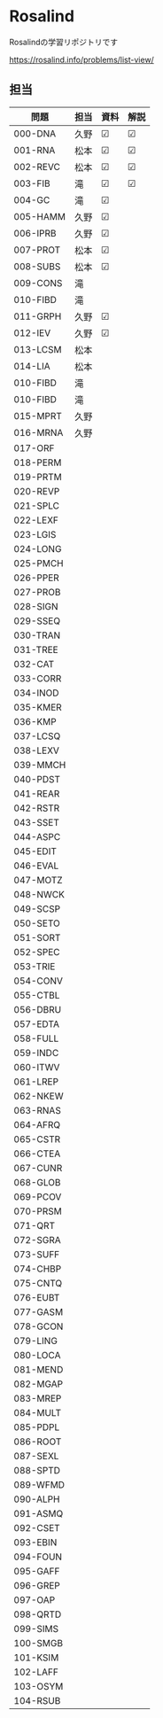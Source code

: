 # Rosalind
Rosalindの学習リポジトリです

https://rosalind.info/problems/list-view/


## 担当

| 問題     | 担当 | 資料 | 解説 |
| -------- | ---- | ---- | ---- |
| 000-DNA  | 久野 | ☑    | ☑    |
| 001-RNA  | 松本 | ☑    | ☑    |
| 002-REVC | 松本 | ☑    | ☑    |
| 003-FIB  | 滝   | ☑    | ☑    |
| 004-GC   | 滝   | ☑    |      |
| 005-HAMM | 久野 | ☑    |      |
| 006-IPRB | 久野 | ☑    |      |
| 007-PROT | 松本 | ☑    |      |
| 008-SUBS | 松本 | ☑    |      |
| 009-CONS | 滝   |      |      |
| 010-FIBD | 滝   |      |      |
| 011-GRPH | 久野 | ☑    |      |
| 012-IEV  | 久野 | ☑    |      |
| 013-LCSM | 松本 |      |      |
| 014-LIA  | 松本 |      |      |
| 010-FIBD | 滝   |      |      |
| 010-FIBD | 滝   |      |      |
| 015-MPRT | 久野 |      |      |
| 016-MRNA | 久野 |      |      |
| 017-ORF  |      |      |      |
| 018-PERM |      |      |      |
| 019-PRTM |      |      |      |
| 020-REVP |      |      |      |
| 021-SPLC |      |      |      |
| 022-LEXF |      |      |      |
| 023-LGIS |      |      |      |
| 024-LONG |      |      |      |
| 025-PMCH |      |      |      |
| 026-PPER |      |      |      |
| 027-PROB |      |      |      |
| 028-SIGN |      |      |      |
| 029-SSEQ |      |      |      |
| 030-TRAN |      |      |      |
| 031-TREE |      |      |      |
| 032-CAT  |      |      |      |
| 033-CORR |      |      |      |
| 034-INOD |      |      |      |
| 035-KMER |      |      |      |
| 036-KMP  |      |      |      |
| 037-LCSQ |      |      |      |
| 038-LEXV |      |      |      |
| 039-MMCH |      |      |      |
| 040-PDST |      |      |      |
| 041-REAR |      |      |      |
| 042-RSTR |      |      |      |
| 043-SSET |      |      |      |
| 044-ASPC |      |      |      |
| 045-EDIT |      |      |      |
| 046-EVAL |      |      |      |
| 047-MOTZ |      |      |      |
| 048-NWCK |      |      |      |
| 049-SCSP |      |      |      |
| 050-SETO |      |      |      |
| 051-SORT |      |      |      |
| 052-SPEC |      |      |      |
| 053-TRIE |      |      |      |
| 054-CONV |      |      |      |
| 055-CTBL |      |      |      |
| 056-DBRU |      |      |      |
| 057-EDTA |      |      |      |
| 058-FULL |      |      |      |
| 059-INDC |      |      |      |
| 060-ITWV |      |      |      |
| 061-LREP |      |      |      |
| 062-NKEW |      |      |      |
| 063-RNAS |      |      |      |
| 064-AFRQ |      |      |      |
| 065-CSTR |      |      |      |
| 066-CTEA |      |      |      |
| 067-CUNR |      |      |      |
| 068-GLOB |      |      |      |
| 069-PCOV |      |      |      |
| 070-PRSM |      |      |      |
| 071-QRT  |      |      |      |
| 072-SGRA |      |      |      |
| 073-SUFF |      |      |      |
| 074-CHBP |      |      |      |
| 075-CNTQ |      |      |      |
| 076-EUBT |      |      |      |
| 077-GASM |      |      |      |
| 078-GCON |      |      |      |
| 079-LING |      |      |      |
| 080-LOCA |      |      |      |
| 081-MEND |      |      |      |
| 082-MGAP |      |      |      |
| 083-MREP |      |      |      |
| 084-MULT |      |      |      |
| 085-PDPL |      |      |      |
| 086-ROOT |      |      |      |
| 087-SEXL |      |      |      |
| 088-SPTD |      |      |      |
| 089-WFMD |      |      |      |
| 090-ALPH |      |      |      |
| 091-ASMQ |      |      |      |
| 092-CSET |      |      |      |
| 093-EBIN |      |      |      |
| 094-FOUN |      |      |      |
| 095-GAFF |      |      |      |
| 096-GREP |      |      |      |
| 097-OAP  |      |      |      |
| 098-QRTD |      |      |      |
| 099-SIMS |      |      |      |
| 100-SMGB |      |      |      |
| 101-KSIM |      |      |      |
| 102-LAFF |      |      |      |
| 103-OSYM |      |      |      |
| 104-RSUB |      |      |      |
